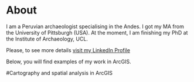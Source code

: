 # About
I am a Peruvian archaeologist specialising in the Andes. I got my MA from the University of Pittsburgh (USA). At the moment, I am finishing my PhD at the Institute of Archaeology, UCL.

Please,  to see more details
<a href= "https://www.linkedin.com/in/vivianasiveroni/"> visit my LinkedIn Profile </a>

Below, you will find examples of my work in ArcGIS.

#Cartography and spatial analysis in ArcGIS


